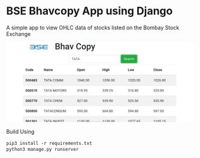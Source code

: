 # BSE Bhavcopy App using Django
A simple app to view OHLC data of stocks listed on the Bombay Stock Exchange

![](image.jpg)

Build Using 

```
pip3 install -r requirements.txt
python3 manage.py runserver
```

